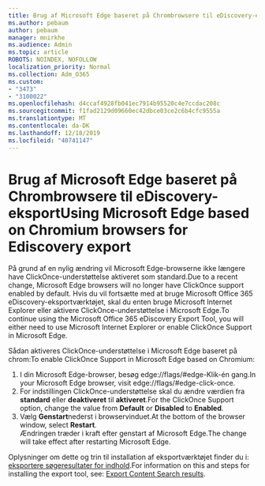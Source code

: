 ```yaml
---
title: Brug af Microsoft Edge baseret på Chrombrowsere til eDiscovery-eksport
ms.author: pebaum
author: pebaum
manager: mnirkhe
ms.audience: Admin
ms.topic: article
ROBOTS: NOINDEX, NOFOLLOW
localization_priority: Normal
ms.collection: Adm_O365
ms.custom:
- "3473"
- "3100022"
ms.openlocfilehash: d4ccaf4928fb041ec7914b95520c4e7ccdac208c
ms.sourcegitcommit: f1fad2129d09660ec42dbce03ce2c6b4cfc9555a
ms.translationtype: MT
ms.contentlocale: da-DK
ms.lasthandoff: 12/18/2019
ms.locfileid: "40741147"
---
```

# <a name="using-microsoft-edge-based-on-chromium-browsers-for-ediscovery-export"></a><span data-ttu-id="b35a4-102">Brug af Microsoft Edge baseret på Chrombrowsere til eDiscovery-eksport</span><span class="sxs-lookup"><span data-stu-id="b35a4-102">Using Microsoft Edge based on Chromium browsers for Ediscovery export</span></span>

<span data-ttu-id="b35a4-103">På grund af en nylig ændring vil Microsoft Edge-browserne ikke længere have ClickOnce-understøttelse aktiveret som standard.</span><span class="sxs-lookup"><span data-stu-id="b35a4-103">Due to a recent change, Microsoft Edge browsers will no longer have ClickOnce support enabled by default.</span></span> <span data-ttu-id="b35a4-104">Hvis du vil fortsætte med at bruge Microsoft Office 365 eDiscovery-eksportværktøjet, skal du enten bruge Microsoft Internet Explorer eller aktivere ClickOnce-understøttelse i Microsoft Edge.</span><span class="sxs-lookup"><span data-stu-id="b35a4-104">To continue using the Microsoft Office 365 eDiscovery Export Tool, you will either need to use Microsoft Internet Explorer or enable ClickOnce Support in Microsoft Edge.</span></span> 

<span data-ttu-id="b35a4-105">Sådan aktiveres ClickOnce-understøttelse i Microsoft Edge baseret på chrom:</span><span class="sxs-lookup"><span data-stu-id="b35a4-105">To enable ClickOnce Support in Microsoft Edge based on Chromium:</span></span> 
1. <span data-ttu-id="b35a4-106">I din Microsoft Edge-browser, besøg edge://flags/#edge-Klik-én gang.</span><span class="sxs-lookup"><span data-stu-id="b35a4-106">In your Microsoft Edge browser, visit edge://flags/#edge-click-once.</span></span>
2. <span data-ttu-id="b35a4-107">For indstillingen ClickOnce-understøttelse skal du ændre værdien fra **standard** eller **deaktiveret** til **aktiveret**.</span><span class="sxs-lookup"><span data-stu-id="b35a4-107">For the ClickOnce Support option, change the value from **Default** or **Disabled** to **Enabled**.</span></span> 
3. <span data-ttu-id="b35a4-108">Vælg **Genstart**nederst i browservinduet.</span><span class="sxs-lookup"><span data-stu-id="b35a4-108">At the bottom of the browser window, select **Restart**.</span></span> <br>
 <span data-ttu-id="b35a4-109">Ændringen træder i kraft efter genstart af Microsoft Edge.</span><span class="sxs-lookup"><span data-stu-id="b35a4-109">The change will take effect after restarting Microsoft Edge.</span></span> 

<span data-ttu-id="b35a4-110">Oplysninger om dette og trin til installation af eksportværktøjet finder du i: [eksportere søgeresultater for indhold](https://docs.microsoft.com/microsoft-365/compliance/export-search-results).</span><span class="sxs-lookup"><span data-stu-id="b35a4-110">For information on this and steps for installing the  export tool, see: [ Export Content Search results](https://docs.microsoft.com/microsoft-365/compliance/export-search-results).</span></span>